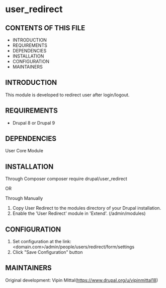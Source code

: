 # user_redirect

CONTENTS OF THIS FILE
---------------------

 * INTRODUCTION
 * REQUIREMENTS
 * DEPENDENCIES
 * INSTALLATION
 * CONFIGURATION
 * MAINTAINERS

## INTRODUCTION
This module is developed to redirect user after login/logout.

## REQUIREMENTS
- Drupal 8 or Drupal 9

## DEPENDENCIES
User Core Module

## INSTALLATION
Through Composer
composer require drupal/user_redirect

OR

Through Manually
1. Copy User Redirect to the modules directory of your Drupal installation.
2. Enable the 'User Redirect' module in 'Extend'. (/admin/modules)

## CONFIGURATION
1. Set configuration at the link: <domain.com>/admin/people/users/redirect/form/settings
2. Click "Save Configuration" button

## MAINTAINERS
Original development: Vipin Mittal(https://www.drupal.org/u/vipinmittal18)
